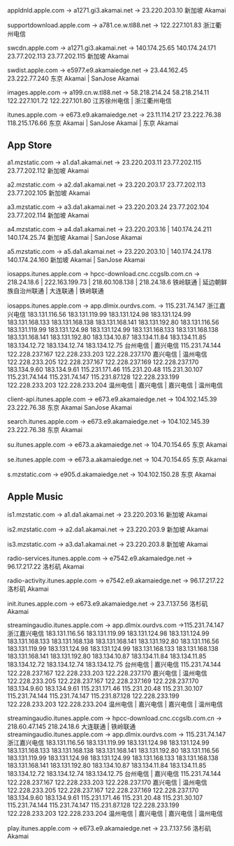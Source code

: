 appldnld.apple.com -> a1271.gi3.akamai.net -> 23.220.203.10 
新加坡 Akamai

supportdownload.apple.com -> a781.ce.w.tl88.net -> 122.227.101.83
浙江衢州电信

swcdn.apple.com -> a1271.gi3.akamai.net -> 140.174.25.65 140.174.24.171 23.77.202.113 23.77.202.115
新加坡 Akamai

swdist.apple.com -> e5977.e9.akamaiedge.net -> 23.44.162.45 23.222.77.240 
东京 Akamai | SanJose Akamai

images.apple.com -> a199.cn.w.tl88.net -> 58.218.214.24 58.218.214.11 122.227.101.72 122.227.101.80
江苏徐州电信 | 浙江衢州电信

itunes.apple.com -> e673.e9.akamaiedge.net -> 23.11.114.217 23.222.76.38 118.215.176.66
东京 Akamai | SanJose Akamai | 东京 Akamai

## App Store

a1.mzstatic.com -> a1.da1.akamai.net -> 23.220.203.11 23.77.202.115 23.77.202.112
新加坡 Akamai

a2.mzstatic.com -> a2.da1.akamai.net -> 23.220.203.17 23.77.202.113 23.77.202.105
新加坡 Akamai

a3.mzstatic.com -> a3.da1.akamai.net -> 23.220.203.24 23.77.202.104 23.77.202.114
新加坡 Akamai

a4.mzstatic.com -> a4.da1.akamai.net -> 23.220.203.16 | 140.174.24.211 140.174.25.74
新加坡 Akamai | SanJose Akamai

a5.mzstatic.com -> a5.da1.akamai.net -> 23.220.203.10 | 140.174.24.178 140.174.24.160
新加坡 Akamai | SanJose Akamai

iosapps.itunes.apple.com -> hpcc-download.cnc.ccgslb.com.cn -> 218.24.18.6 | 222.163.199.73 | 218.60.108.138 | 218.24.18.6
铁岭联通 | 延边朝鲜族自治州联通 | 大连联通 | 铁岭联通

iosapps.itunes.apple.com -> app.dlmix.ourdvs.com. -> 115.231.74.147
浙江嘉兴电信
183.131.116.56 183.131.119.99 183.131.124.98 183.131.124.99 183.131.168.133 183.131.168.138 183.131.168.141 183.131.192.80 
183.131.116.56 183.131.119.99 183.131.124.98 183.131.124.99 183.131.168.133 183.131.168.138 183.131.168.141 183.131.192.80 183.134.10.87 183.134.11.84 183.134.11.85 183.134.12.72 183.134.12.74 183.134.12.75
台州电信 | 嘉兴电信
115.231.74.144 122.228.237.167 122.228.233.203 122.228.237.170
嘉兴电信 | 温州电信
122.228.233.205 122.228.237.167 122.228.237.169 122.228.237.170 183.134.9.60 183.134.9.61 115.231.171.46 115.231.20.48 115.231.30.107 115.231.74.144 115.231.74.147 115.231.87.128 122.228.233.199 122.228.233.203 122.228.233.204
温州电信 | 嘉兴电信 | 嘉兴电信 | 温州电信


client-api.itunes.apple.com -> e673.e9.akamaiedge.net -> 104.102.145.39 23.222.76.38
东京 Akamai SanJose Akamai

search.itunes.apple.com -> e673.e9.akamaiedge.net -> 104.102.145.39 23.222.76.38
东京 Akamai

su.itunes.apple.com -> e673.a.akamaiedge.net -> 104.70.154.65
东京 Akamai

se.itunes.apple.com -> e673.a.akamaiedge.net -> 104.70.154.65
东京 Akamai

s.mzstatic.com -> e905.d.akamaiedge.net -> 104.102.150.28
东京 Akamai

## Apple Music
is1.mzstatic.com -> a1.da1.akamai.net -> 23.220.203.16
新加坡 Akamai

is2.mzstatic.com -> a2.da1.akamai.net -> 23.220.203.9
新加坡 Akamai

is3.mzstatic.com -> a3.da1.akamai.net -> 23.220.203.8
新加坡 Akamai

radio-services.itunes.apple.com -> e7542.e9.akamaiedge.net -> 96.17.217.22
洛杉矶 Akamai

radio-activity.itunes.apple.com -> e7542.e9.akamaiedge.net -> 96.17.217.22
洛杉矶 Akamai

init.itunes.apple.com -> e673.e9.akamaiedge.net -> 23.7.137.56
洛杉矶 Akamai

streamingaudio.itunes.apple.com -> app.dlmix.ourdvs.com ->115.231.74.147
浙江嘉兴电信
183.131.116.56 183.131.119.99 183.131.124.98 183.131.124.99 183.131.168.133 183.131.168.138 183.131.168.141 183.131.192.80 
183.131.116.56 183.131.119.99 183.131.124.98 183.131.124.99 183.131.168.133 183.131.168.138 183.131.168.141 183.131.192.80 183.134.10.87 183.134.11.84 183.134.11.85 183.134.12.72 183.134.12.74 183.134.12.75
台州电信 | 嘉兴电信
115.231.74.144 122.228.237.167 122.228.233.203 122.228.237.170
嘉兴电信 | 温州电信
122.228.233.205 122.228.237.167 122.228.237.169 122.228.237.170 183.134.9.60 183.134.9.61 115.231.171.46 115.231.20.48 115.231.30.107 115.231.74.144 115.231.74.147 115.231.87.128 122.228.233.199 122.228.233.203 122.228.233.204
温州电信 | 嘉兴电信 | 嘉兴电信 | 温州电信

streamingaudio.itunes.apple.com -> hpcc-download.cnc.ccgslb.com.cn -> 218.60.47.145 218.24.18.6
大连联通 | 铁岭联通
streamingaudio.itunes.apple.com -> app.dlmix.ourdvs.com ->
115.231.74.147
浙江嘉兴电信
183.131.116.56 183.131.119.99 183.131.124.98 183.131.124.99 183.131.168.133 183.131.168.138 183.131.168.141 183.131.192.80 
183.131.116.56 183.131.119.99 183.131.124.98 183.131.124.99 183.131.168.133 183.131.168.138 183.131.168.141 183.131.192.80 183.134.10.87 183.134.11.84 183.134.11.85 183.134.12.72 183.134.12.74 183.134.12.75
台州电信 | 嘉兴电信
115.231.74.144 122.228.237.167 122.228.233.203 122.228.237.170
嘉兴电信 | 温州电信
122.228.233.205 122.228.237.167 122.228.237.169 122.228.237.170 183.134.9.60 183.134.9.61 115.231.171.46 115.231.20.48 115.231.30.107 115.231.74.144 115.231.74.147 115.231.87.128 122.228.233.199 122.228.233.203 122.228.233.204
温州电信 | 嘉兴电信 | 嘉兴电信 | 温州电信

play.itunes.apple.com -> e673.e9.akamaiedge.net -> 23.7.137.56
洛杉矶 Akamai




